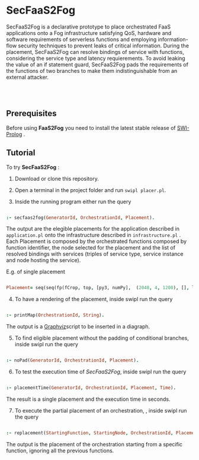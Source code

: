 
  

<p><img  align="left"  width="100">  <h1>SecFaaS2Fog</h1></p>

  

SecFaaS2Fog is a declarative prototype to place orchestrated FaaS applications onto a Fog infrastructure satisfying QoS, hardware and software requirements of serverless functions and employing information-flow security techniques to prevent leaks of critical information. During the placement, SecFaaS2Fog can resolve bindings of service with functions, considering the service type and latency requierements. To avoid leaking the value of an if statement guard, SecFaaS2Fog pads the requirements of the functions of two branches to make them indistinguishable from an external attacker.

<br></br>

## Prerequisites

  

Before using **FaaS2Fog** you need to install the latest stable release of [SWI-Prolog](https://www.swi-prolog.org/download/stable) .


## Tutorial

  

To try **SecFaaS2Fog** :

  

1. Download or clone this repository.

  

2. Open a terminal in the project folder and run `swipl placer.pl`.

  

3. Inside the running program either run the query

```prolog

:- secfaas2fog(GeneratorId, OrchestrationId, Placement).

```

The output are the elegible placements for the application described in `application.pl` onto the infrastructure described in `infrastructure.pl` . Each Placement is composed by the orchestrated functions composed by function identifier, the node selected for the placement and the list of resolved bindings with services (triples of service type, service instance and node hosting the service).

E.g. of single placement

```prolog

Placement= seq(seq(fp(fCrop, top, [py3, numPy],  (2048, 4, 1200), [], labServer), fp(fGeo, medium, [js],  (256, 2, 400), [(maps, cMaps, cloudNode)], ispRouter)), fp(fAR, low, [py3, numPy],  (2048, 4, 1200), [], antenna2)).

```

4. To have a rendering of the placement, inside swipl run the query

```prolog

:- printMap(OrchestrationId, String).

```
The output is a [Graphviz](https://graphviz.org/)script to be inserted in a diagraph.

5. To find eligible placement without the padding of conditional branches, inside swipl run the query

```prolog

:- noPad(GeneratorId, OrchestrationId, Placement).

```

6. To test the execution time of *SecFaaS2Fog*, inside swipl run the query

```prolog

:- placementTime(GeneratorId, OrchestrationId, Placement, Time).

```

The result is a single placement and the execution time in seconds.

7. To execute the partial placement of an orchestration, , inside swipl run the query

```prolog

:- replacement(StartingFunction, StartingNode, OrchestrationId, Placement).

```

The output is the placement of the orchestration starting from a specific function, ignoring all the previous functions.
